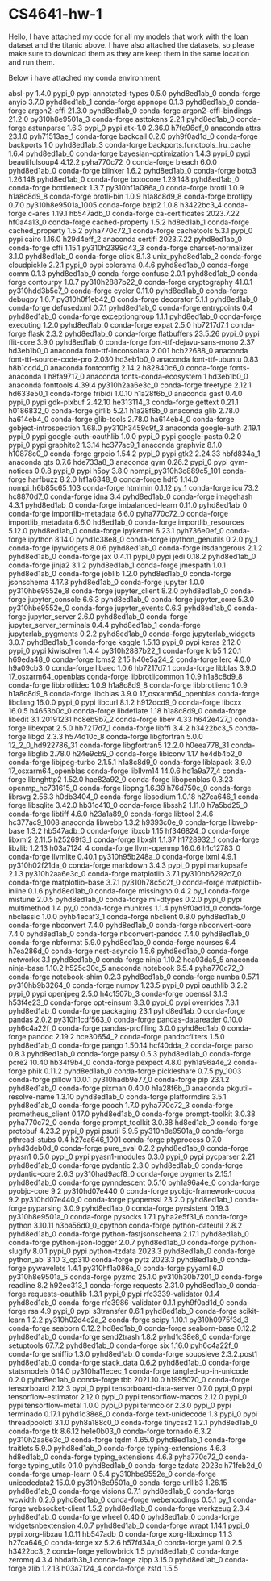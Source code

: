 # CS4641-hw-1
Hello, I have attached my code for all my models that work with the loan dataset and the titanic above. I have also attached the datasets, so please make sure to download them as they are keep them in the same location and run them. 

Below i have attached my conda environment

absl-py                   1.4.0                    pypi_0    pypi
annotated-types           0.5.0              pyhd8ed1ab_0    conda-forge
anyio                     3.7.0              pyhd8ed1ab_1    conda-forge
appnope                   0.1.3              pyhd8ed1ab_0    conda-forge
argon2-cffi               21.3.0             pyhd8ed1ab_0    conda-forge
argon2-cffi-bindings      21.2.0          py310h8e9501a_3    conda-forge
asttokens                 2.2.1              pyhd8ed1ab_0    conda-forge
astunparse                1.6.3                    pypi_0    pypi
atk-1.0                   2.36.0               h7fe96df_0    anaconda
attrs                     23.1.0             pyh71513ae_1    conda-forge
backcall                  0.2.0              pyh9f0ad1d_0    conda-forge
backports                 1.0                pyhd8ed1ab_3    conda-forge
backports.functools_lru_cache 1.6.4              pyhd8ed1ab_0    conda-forge
bayesian-optimization     1.4.3                    pypi_0    pypi
beautifulsoup4            4.12.2             pyha770c72_0    conda-forge
bleach                    6.0.0              pyhd8ed1ab_0    conda-forge
blinker                   1.6.2              pyhd8ed1ab_0    conda-forge
boto3                     1.26.148           pyhd8ed1ab_0    conda-forge
botocore                  1.29.148           pyhd8ed1ab_0    conda-forge
bottleneck                1.3.7           py310hf1a086a_0    conda-forge
brotli                    1.0.9                h1a8c8d9_8    conda-forge
brotli-bin                1.0.9                h1a8c8d9_8    conda-forge
brotlipy                  0.7.0           py310h8e9501a_1005    conda-forge
bzip2                     1.0.8                h3422bc3_4    conda-forge
c-ares                    1.19.1               hb547adb_0    conda-forge
ca-certificates           2023.7.22            hf0a4a13_0    conda-forge
cached-property           1.5.2                hd8ed1ab_1    conda-forge
cached_property           1.5.2              pyha770c72_1    conda-forge
cachetools                5.3.1                    pypi_0    pypi
cairo                     1.16.0               h29d4eff_2    anaconda
certifi                   2023.7.22          pyhd8ed1ab_0    conda-forge
cffi                      1.15.1          py310h2399d43_3    conda-forge
charset-normalizer        3.1.0              pyhd8ed1ab_0    conda-forge
click                     8.1.3           unix_pyhd8ed1ab_2    conda-forge
cloudpickle               2.2.1                    pypi_0    pypi
colorama                  0.4.6              pyhd8ed1ab_0    conda-forge
comm                      0.1.3              pyhd8ed1ab_0    conda-forge
confuse                   2.0.1              pyhd8ed1ab_0    conda-forge
contourpy                 1.0.7           py310h2887b22_0    conda-forge
cryptography              41.0.1          py310hdd3b5e7_0    conda-forge
cycler                    0.11.0             pyhd8ed1ab_0    conda-forge
debugpy                   1.6.7           py310h0f1eb42_0    conda-forge
decorator                 5.1.1              pyhd8ed1ab_0    conda-forge
defusedxml                0.7.1              pyhd8ed1ab_0    conda-forge
entrypoints               0.4                pyhd8ed1ab_0    conda-forge
exceptiongroup            1.1.1              pyhd8ed1ab_0    conda-forge
executing                 1.2.0              pyhd8ed1ab_0    conda-forge
expat                     2.5.0                hb7217d7_1    conda-forge
flask                     2.3.2              pyhd8ed1ab_0    conda-forge
flatbuffers               23.5.26                  pypi_0    pypi
flit-core                 3.9.0              pyhd8ed1ab_0    conda-forge
font-ttf-dejavu-sans-mono 2.37                 hd3eb1b0_0    anaconda
font-ttf-inconsolata      2.001                hcb22688_0    anaconda
font-ttf-source-code-pro  2.030                hd3eb1b0_0    anaconda
font-ttf-ubuntu           0.83                 h8b1ccd4_0    anaconda
fontconfig                2.14.2               h82840c6_0    conda-forge
fonts-anaconda            1                    h8fa9717_0    anaconda
fonts-conda-ecosystem     1                    hd3eb1b0_0    anaconda
fonttools                 4.39.4          py310h2aa6e3c_0    conda-forge
freetype                  2.12.1               hd633e50_1    conda-forge
fribidi                   1.0.10               h1a28f6b_0    anaconda
gast                      0.4.0                    pypi_0    pypi
gdk-pixbuf                2.42.10              he313114_3    conda-forge
gettext                   0.21.1               h0186832_0    conda-forge
giflib                    5.2.1                h1a28f6b_0    anaconda
glib                      2.78.0               ha614eb4_0    conda-forge
glib-tools                2.78.0               ha614eb4_0    conda-forge
gobject-introspection     1.68.0          py310h3459c9f_3    anaconda
google-auth               2.19.1                   pypi_0    pypi
google-auth-oauthlib      1.0.0                    pypi_0    pypi
google-pasta              0.2.0                    pypi_0    pypi
graphite2                 1.3.14               hc377ac9_1    anaconda
graphviz                  8.1.0                h10878c0_0    conda-forge
grpcio                    1.54.2                   pypi_0    pypi
gtk2                      2.24.33              hbfd834a_1    anaconda
gts                       0.7.6                hde733a8_3    anaconda
gym                       0.26.2                   pypi_0    pypi
gym-notices               0.0.8                    pypi_0    pypi
h5py                      3.8.0           nompi_py310h3c889c5_101    conda-forge
harfbuzz                  8.2.0                hf1a6348_0    conda-forge
hdf5                      1.14.0          nompi_h6b85c65_103    conda-forge
htmlmin                   0.1.12                     py_1    conda-forge
icu                       73.2                 hc8870d7_0    conda-forge
idna                      3.4                pyhd8ed1ab_0    conda-forge
imagehash                 4.3.1              pyhd8ed1ab_0    conda-forge
imbalanced-learn          0.11.0             pyhd8ed1ab_0    conda-forge
importlib-metadata        6.6.0              pyha770c72_0    conda-forge
importlib_metadata        6.6.0                hd8ed1ab_0    conda-forge
importlib_resources       5.12.0             pyhd8ed1ab_0    conda-forge
ipykernel                 6.23.1             pyh736e0ef_0    conda-forge
ipython                   8.14.0             pyhd1c38e8_0    conda-forge
ipython_genutils          0.2.0                      py_1    conda-forge
ipywidgets                8.0.6              pyhd8ed1ab_0    conda-forge
itsdangerous              2.1.2              pyhd8ed1ab_0    conda-forge
jax                       0.4.11                   pypi_0    pypi
jedi                      0.18.2             pyhd8ed1ab_0    conda-forge
jinja2                    3.1.2              pyhd8ed1ab_1    conda-forge
jmespath                  1.0.1              pyhd8ed1ab_0    conda-forge
joblib                    1.2.0              pyhd8ed1ab_0    conda-forge
jsonschema                4.17.3             pyhd8ed1ab_0    conda-forge
jupyter                   1.0.0           py310hbe9552e_8    conda-forge
jupyter_client            8.2.0              pyhd8ed1ab_0    conda-forge
jupyter_console           6.6.3              pyhd8ed1ab_0    conda-forge
jupyter_core              5.3.0           py310hbe9552e_0    conda-forge
jupyter_events            0.6.3              pyhd8ed1ab_0    conda-forge
jupyter_server            2.6.0              pyhd8ed1ab_0    conda-forge
jupyter_server_terminals  0.4.4              pyhd8ed1ab_1    conda-forge
jupyterlab_pygments       0.2.2              pyhd8ed1ab_0    conda-forge
jupyterlab_widgets        3.0.7              pyhd8ed1ab_1    conda-forge
kaggle                    1.5.13                   pypi_0    pypi
keras                     2.12.0                   pypi_0    pypi
kiwisolver                1.4.4           py310h2887b22_1    conda-forge
krb5                      1.20.1               h69eda48_0    conda-forge
lcms2                     2.15                 h40e5a24_2    conda-forge
lerc                      4.0.0                h9a09cb3_0    conda-forge
libaec                    1.0.6                hb7217d7_1    conda-forge
libblas                   3.9.0           17_osxarm64_openblas    conda-forge
libbrotlicommon           1.0.9                h1a8c8d9_8    conda-forge
libbrotlidec              1.0.9                h1a8c8d9_8    conda-forge
libbrotlienc              1.0.9                h1a8c8d9_8    conda-forge
libcblas                  3.9.0           17_osxarm64_openblas    conda-forge
libclang                  16.0.0                   pypi_0    pypi
libcurl                   8.1.2                h912dcd9_0    conda-forge
libcxx                    16.0.5               h4653b0c_0    conda-forge
libdeflate                1.18                 h1a8c8d9_0    conda-forge
libedit                   3.1.20191231         hc8eb9b7_2    conda-forge
libev                     4.33                 h642e427_1    conda-forge
libexpat                  2.5.0                hb7217d7_1    conda-forge
libffi                    3.4.2                h3422bc3_5    conda-forge
libgd                     2.3.3                h574d10c_8    conda-forge
libgfortran               5.0.0           12_2_0_hd922786_31    conda-forge
libgfortran5              12.2.0              h0eea778_31    conda-forge
libglib                   2.78.0               h24e9cb9_0    conda-forge
libiconv                  1.17                 he4db4b2_0    conda-forge
libjpeg-turbo             2.1.5.1              h1a8c8d9_0    conda-forge
liblapack                 3.9.0           17_osxarm64_openblas    conda-forge
libllvm14                 14.0.6               hd1a9a77_4    conda-forge
libnghttp2                1.52.0               hae82a92_0    conda-forge
libopenblas               0.3.23          openmp_hc731615_0    conda-forge
libpng                    1.6.39               h76d750c_0    conda-forge
librsvg                   2.56.3               h0db3404_0    conda-forge
libsodium                 1.0.18               h27ca646_1    conda-forge
libsqlite                 3.42.0               hb31c410_0    conda-forge
libssh2                   1.11.0               h7a5bd25_0    conda-forge
libtiff                   4.6.0                h23a1a89_0    conda-forge
libtool                   2.4.6             hc377ac9_1008    anaconda
libwebp                   1.3.2                h9393c0e_0    conda-forge
libwebp-base              1.3.2                hb547adb_0    conda-forge
libxcb                    1.15                 hf346824_0    conda-forge
libxml2                   2.11.5               h25269f3_1    conda-forge
libxslt                   1.1.37               h1728932_1    conda-forge
libzlib                   1.2.13               h03a7124_4    conda-forge
llvm-openmp               16.0.6               h1c12783_0    conda-forge
llvmlite                  0.40.1          py310h95b248a_0    conda-forge
lxml                      4.9.1           py310h02f21da_0    conda-forge
markdown                  3.4.3                    pypi_0    pypi
markupsafe                2.1.3           py310h2aa6e3c_0    conda-forge
matplotlib                3.7.1           py310hb6292c7_0    conda-forge
matplotlib-base           3.7.1           py310h78c5c2f_0    conda-forge
matplotlib-inline         0.1.6              pyhd8ed1ab_0    conda-forge
missingno                 0.4.2                      py_1    conda-forge
mistune                   2.0.5              pyhd8ed1ab_0    conda-forge
ml-dtypes                 0.2.0                    pypi_0    pypi
multimethod               1.4                        py_0    conda-forge
munkres                   1.1.4              pyh9f0ad1d_0    conda-forge
nbclassic                 1.0.0              pyhb4ecaf3_1    conda-forge
nbclient                  0.8.0              pyhd8ed1ab_0    conda-forge
nbconvert                 7.4.0              pyhd8ed1ab_0    conda-forge
nbconvert-core            7.4.0              pyhd8ed1ab_0    conda-forge
nbconvert-pandoc          7.4.0              pyhd8ed1ab_0    conda-forge
nbformat                  5.9.0              pyhd8ed1ab_0    conda-forge
ncurses                   6.4                  h7ea286d_0    conda-forge
nest-asyncio              1.5.6              pyhd8ed1ab_0    conda-forge
networkx                  3.1                pyhd8ed1ab_0    conda-forge
ninja                     1.10.2               hca03da5_5    anaconda
ninja-base                1.10.2               h525c30c_5    anaconda
notebook                  6.5.4              pyha770c72_0    conda-forge
notebook-shim             0.2.3              pyhd8ed1ab_0    conda-forge
numba                     0.57.1          py310hb9b3264_0    conda-forge
numpy                     1.23.5                   pypi_0    pypi
oauthlib                  3.2.2                    pypi_0    pypi
openjpeg                  2.5.0                h4c1507b_3    conda-forge
openssl                   3.1.3                h53f4e23_0    conda-forge
opt-einsum                3.3.0                    pypi_0    pypi
overrides                 7.3.1              pyhd8ed1ab_0    conda-forge
packaging                 23.1               pyhd8ed1ab_0    conda-forge
pandas                    2.0.2           py310h1cdf563_0    conda-forge
pandas-datareader         0.10.0             pyh6c4a22f_0    conda-forge
pandas-profiling          3.0.0              pyhd8ed1ab_0    conda-forge
pandoc                    2.19.2               hce30654_2    conda-forge
pandocfilters             1.5.0              pyhd8ed1ab_0    conda-forge
pango                     1.50.14              hcf40dda_2    conda-forge
parso                     0.8.3              pyhd8ed1ab_0    conda-forge
patsy                     0.5.3              pyhd8ed1ab_0    conda-forge
pcre2                     10.40                hb34f9b4_0    conda-forge
pexpect                   4.8.0              pyh1a96a4e_2    conda-forge
phik                      0.11.2             pyhd8ed1ab_0    conda-forge
pickleshare               0.7.5                   py_1003    conda-forge
pillow                    10.0.1          py310hadb9e77_0    conda-forge
pip                       23.1.2             pyhd8ed1ab_0    conda-forge
pixman                    0.40.0               h1a28f6b_0    anaconda
pkgutil-resolve-name      1.3.10             pyhd8ed1ab_0    conda-forge
platformdirs              3.5.1              pyhd8ed1ab_0    conda-forge
pooch                     1.7.0              pyha770c72_3    conda-forge
prometheus_client         0.17.0             pyhd8ed1ab_0    conda-forge
prompt-toolkit            3.0.38             pyha770c72_0    conda-forge
prompt_toolkit            3.0.38               hd8ed1ab_0    conda-forge
protobuf                  4.23.2                   pypi_0    pypi
psutil                    5.9.5           py310h8e9501a_0    conda-forge
pthread-stubs             0.4               h27ca646_1001    conda-forge
ptyprocess                0.7.0              pyhd3deb0d_0    conda-forge
pure_eval                 0.2.2              pyhd8ed1ab_0    conda-forge
pyasn1                    0.5.0                    pypi_0    pypi
pyasn1-modules            0.3.0                    pypi_0    pypi
pycparser                 2.21               pyhd8ed1ab_0    conda-forge
pydantic                  2.3.0              pyhd8ed1ab_0    conda-forge
pydantic-core             2.6.3           py310had9acf8_0    conda-forge
pygments                  2.15.1             pyhd8ed1ab_0    conda-forge
pynndescent               0.5.10             pyh1a96a4e_0    conda-forge
pyobjc-core               9.2             py310hd07e440_0    conda-forge
pyobjc-framework-cocoa    9.2             py310hd07e440_0    conda-forge
pyopenssl                 23.2.0             pyhd8ed1ab_1    conda-forge
pyparsing                 3.0.9              pyhd8ed1ab_0    conda-forge
pyrsistent                0.19.3          py310h8e9501a_0    conda-forge
pysocks                   1.7.1              pyha2e5f31_6    conda-forge
python                    3.10.11         h3ba56d0_0_cpython    conda-forge
python-dateutil           2.8.2              pyhd8ed1ab_0    conda-forge
python-fastjsonschema     2.17.1             pyhd8ed1ab_0    conda-forge
python-json-logger        2.0.7              pyhd8ed1ab_0    conda-forge
python-slugify            8.0.1                    pypi_0    pypi
python-tzdata             2023.3             pyhd8ed1ab_0    conda-forge
python_abi                3.10                    3_cp310    conda-forge
pytz                      2023.3             pyhd8ed1ab_0    conda-forge
pywavelets                1.4.1           py310hf1a086a_0    conda-forge
pyyaml                    6.0             py310h8e9501a_5    conda-forge
pyzmq                     25.1.0          py310h30b7201_0    conda-forge
readline                  8.2                  h92ec313_1    conda-forge
requests                  2.31.0             pyhd8ed1ab_0    conda-forge
requests-oauthlib         1.3.1                    pypi_0    pypi
rfc3339-validator         0.1.4              pyhd8ed1ab_0    conda-forge
rfc3986-validator         0.1.1              pyh9f0ad1d_0    conda-forge
rsa                       4.9                      pypi_0    pypi
s3transfer                0.6.1              pyhd8ed1ab_0    conda-forge
scikit-learn              1.2.2           py310h02d4e2a_2    conda-forge
scipy                     1.10.1          py310h0975f3d_3    conda-forge
seaborn                   0.12.2               hd8ed1ab_0    conda-forge
seaborn-base              0.12.2             pyhd8ed1ab_0    conda-forge
send2trash                1.8.2              pyhd1c38e8_0    conda-forge
setuptools                67.7.2             pyhd8ed1ab_0    conda-forge
six                       1.16.0             pyh6c4a22f_0    conda-forge
sniffio                   1.3.0              pyhd8ed1ab_0    conda-forge
soupsieve                 2.3.2.post1        pyhd8ed1ab_0    conda-forge
stack_data                0.6.2              pyhd8ed1ab_0    conda-forge
statsmodels               0.14.0          py310ha11ecec_1    conda-forge
tangled-up-in-unicode     0.2.0              pyhd8ed1ab_0    conda-forge
tbb                       2021.10.0            h1995070_0    conda-forge
tensorboard               2.12.3                   pypi_0    pypi
tensorboard-data-server   0.7.0                    pypi_0    pypi
tensorflow-estimator      2.12.0                   pypi_0    pypi
tensorflow-macos          2.12.0                   pypi_0    pypi
tensorflow-metal          1.0.0                    pypi_0    pypi
termcolor                 2.3.0                    pypi_0    pypi
terminado                 0.17.1             pyhd1c38e8_0    conda-forge
text-unidecode            1.3                      pypi_0    pypi
threadpoolctl             3.1.0              pyh8a188c0_0    conda-forge
tinycss2                  1.2.1              pyhd8ed1ab_0    conda-forge
tk                        8.6.12               he1e0b03_0    conda-forge
tornado                   6.3.2           py310h2aa6e3c_0    conda-forge
tqdm                      4.65.0             pyhd8ed1ab_1    conda-forge
traitlets                 5.9.0              pyhd8ed1ab_0    conda-forge
typing-extensions         4.6.3                hd8ed1ab_0    conda-forge
typing_extensions         4.6.3              pyha770c72_0    conda-forge
typing_utils              0.1.0              pyhd8ed1ab_0    conda-forge
tzdata                    2023c                h71feb2d_0    conda-forge
umap-learn                0.5.4           py310hbe9552e_0    conda-forge
unicodedata2              15.0.0          py310h8e9501a_0    conda-forge
urllib3                   1.26.15            pyhd8ed1ab_0    conda-forge
visions                   0.7.1              pyhd8ed1ab_0    conda-forge
wcwidth                   0.2.6              pyhd8ed1ab_0    conda-forge
webencodings              0.5.1                      py_1    conda-forge
websocket-client          1.5.2              pyhd8ed1ab_0    conda-forge
werkzeug                  2.3.4              pyhd8ed1ab_0    conda-forge
wheel                     0.40.0             pyhd8ed1ab_0    conda-forge
widgetsnbextension        4.0.7              pyhd8ed1ab_0    conda-forge
wrapt                     1.14.1                   pypi_0    pypi
xorg-libxau               1.0.11               hb547adb_0    conda-forge
xorg-libxdmcp             1.1.3                h27ca646_0    conda-forge
xz                        5.2.6                h57fd34a_0    conda-forge
yaml                      0.2.5                h3422bc3_2    conda-forge
yellowbrick               1.5                pyhd8ed1ab_0    conda-forge
zeromq                    4.3.4                hbdafb3b_1    conda-forge
zipp                      3.15.0             pyhd8ed1ab_0    conda-forge
zlib                      1.2.13               h03a7124_4    conda-forge
zstd                      1.5.5           
